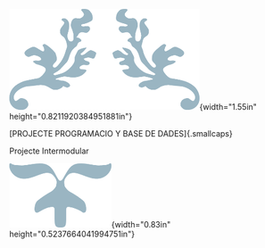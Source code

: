 ![](./image1.png){width="1.55in" height="0.8211920384951881in"}

[PROJECTE PROGRAMACIO Y BASE DE DADES]{.smallcaps}

Projecte Intermodular

![](./image2.png){width="0.83in" height="0.5237664041994751in"}


